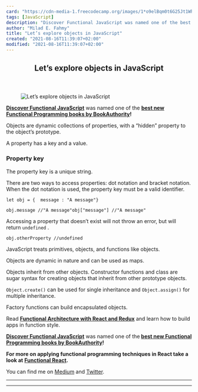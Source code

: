 ```yaml
---
card: "https://cdn-media-1.freecodecamp.org/images/1*o9elBqm0t6G25Jt1WhkF4w.jpeg"
tags: [JavaScript]
description: "Discover Functional JavaScript was named one of the best new "
author: "Milad E. Fahmy"
title: "Let’s explore objects in JavaScript"
created: "2021-08-16T11:39:07+02:00"
modified: "2021-08-16T11:39:07+02:00"
---
```

<div class="site-wrapper">
<main id="site-main" class="site-main outer">
<div class="inner">
<article class="post-full post tag-javascript tag-tech tag-programming tag-coding tag-technology ">
<header class="post-full-header">
<h1 class="post-full-title">Let’s explore objects in JavaScript</h1>
</header>
<figure class="post-full-image">
<picture>
<source media="(max-width: 700px)" sizes="1px" srcset="data:image/gif;base64,R0lGODlhAQABAIAAAAAAAP///yH5BAEAAAAALAAAAAABAAEAAAIBRAA7 1w">
<source media="(min-width: 701px)" sizes="(max-width: 800px) 400px,
(max-width: 1170px) 700px,
1400px" srcset="https://cdn-media-1.freecodecamp.org/images/1*o9elBqm0t6G25Jt1WhkF4w.jpeg 300w,
https://cdn-media-1.freecodecamp.org/images/1*o9elBqm0t6G25Jt1WhkF4w.jpeg 600w,
https://cdn-media-1.freecodecamp.org/images/1*o9elBqm0t6G25Jt1WhkF4w.jpeg 1000w,
https://cdn-media-1.freecodecamp.org/images/1*o9elBqm0t6G25Jt1WhkF4w.jpeg 2000w">
<img onerror="this.style.display='none'" src="https://cdn-media-1.freecodecamp.org/images/1*o9elBqm0t6G25Jt1WhkF4w.jpeg" alt="Let’s explore objects in JavaScript">
</picture>
</figure>
<section class="post-full-content">
<div class="post-content">
<p><a href="https://read.amazon.com/kp/embed?asin=B07PBQJYYG&amp;preview=newtab&amp;linkCode=kpe&amp;ref_=cm_sw_r_kb_dp_cm5KCbE5BDJGE" rel="nofollow noopener noopener noopener noopener noopener noopener noopener noopener noopener noopener noopener noopener nofollow noopener nofollow noopener"><strong><strong>Discover Functional JavaScript</strong></strong></a> was named one of the <a href="https://bookauthority.org/books/new-functional-programming-books?t=7p46zt&amp;s=award&amp;book=1095338781" rel="noopener nofollow nofollow noopener"><strong><strong>best new Functional Programming books by BookAuthority</strong></strong></a><strong><strong>!</strong></strong></p><p>Objects are dynamic collections of properties, with a “hidden” property to the object’s prototype.</p><p>A property has a key and a value.</p><h3 id="property-key">Property key</h3><p>The property key is a unique string.</p><p>There are two ways to access properties: dot notation and bracket notation. When the dot notation is used, the property key must be a valid identifier.</p><pre><code>let obj = {  message : "A message"}</code></pre><pre><code>obj.message //"A message"obj["message"] //"A message"</code></pre><p>Accessing a property that doesn’t exist will not throw an error, but will return <code>undefined</code> .</p><pre><code>obj.otherProperty //undefined</code></pre><p>JavaScript treats primitives, objects, and functions like objects.</p><p>Objects are dynamic in nature and can be used as maps.</p><p>Objects inherit from other objects. Constructor functions and class are sugar syntax for creating objects that inherit from other prototype objects.</p><p><code>Object.create()</code> can be used for single inheritance and <code>Object.assign()</code> for multiple inheritance.</p><p>Factory functions can build encapsulated objects.</p><p>Read <a href="https://read.amazon.com/kp/embed?asin=B0846NRJYR&amp;preview=newtab&amp;linkCode=kpe&amp;ref_=cm_sw_r_kb_dp_o.hlEbDD02JB2" rel="noopener nofollow"><strong><strong>Functional Architecture with React and Redux</strong></strong></a> and learn how to build apps in function style.</p><p><a href="https://read.amazon.com/kp/embed?asin=B07PBQJYYG&amp;preview=newtab&amp;linkCode=kpe&amp;ref_=cm_sw_r_kb_dp_cm5KCbE5BDJGE&amp;source=post_page---------------------------"><strong><strong>Discover Functional JavaScript</strong></strong></a> was named one of the<strong><strong> </strong></strong><a href="https://bookauthority.org/books/new-functional-programming-books?t=7p46zt&amp;s=award&amp;book=1095338781&amp;source=post_page---------------------------"><strong><strong>best new Functional Programming books by BookAuthority</strong></strong></a><strong><strong>!</strong></strong></p><p><strong><strong>For more on applying functional programming techniques in React take a look at</strong></strong> <a href="https://read.amazon.com/kp/embed?asin=B07S1NLFTS&amp;preview=newtab&amp;linkCode=kpe&amp;ref_=cm_sw_r_kb_dp_Pko5CbA30383Y&amp;source=post_page---------------------------"><strong><strong>Functional React</strong></strong></a><strong><strong>.</strong></strong></p><p>You can find me on <a href="https://medium.com/@cristiansalcescu">Medium</a> and <a href="https://twitter.com/cristi_salcescu" rel="noopener nofollow nofollow noopener nofollow noopener nofollow noopener">Twitter</a>.</p>
</div>
<hr>
<hr>
</section>
</article>
</div>
</main>
</div>
<!-- Google Tag Manager (noscript) -->
<!-- End Google Tag Manager (noscript) -->
